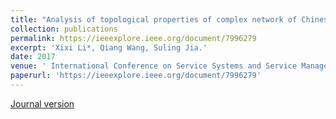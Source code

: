 ```yaml
---
title: "Analysis of topological properties of complex network of Chinese stock based on Copula tail correlation."
collection: publications
permalink: https://ieeexplore.ieee.org/document/7996279
excerpt: 'Xixi Li*, Qiang Wang, Suling Jia.'
date: 2017
venue: ' International Conference on Service Systems and Service Management. IEEE.'
paperurl: 'https://ieeexplore.ieee.org/document/7996279'
---
```

[Journal version](https://ieeexplore.ieee.org/document/7996279)
